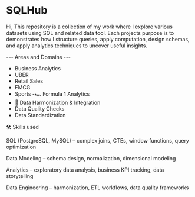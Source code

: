 # SQLHub

Hi,
This repository is a collection of my work where I explore various datasets using SQL and related data tool.
Each projects purpose is to demonstrates how I structure queries, apply computation, design schemas, and apply analytics techniques to uncover useful insights.

--- Areas and Domains ---

- Business Analytics 
- UBER
- Retail Sales
- FMCG
- Sports -🏎️ Formula 1 Analytics
- 🔗 Data Harmonization & Integration
- Data Quality Checks
- Data Standardization
  
🛠️ Skills used

SQL (PostgreSQL, MySQL) – complex joins, CTEs, window functions, query optimization

Data Modeling – schema design, normalization, dimensional modeling

Analytics – exploratory data analysis, business KPI tracking, data storytelling

Data Engineering – harmonization, ETL workflows, data quality frameworks


